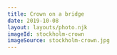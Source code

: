 ```yaml
---
title: Crown on a bridge
date: 2019-10-08
layout: layouts/photo.njk
imageId: stockholm-crown
imageSource: stockholm-crown.jpg
---
```

